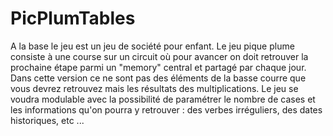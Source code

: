 # PicPlumTables
A la base le jeu est un jeu de société pour enfant. 
Le jeu pique plume consiste à une course sur un circuit où pour avancer on doit retrouver la prochaine étape parmi un "memory" central et partagé par chaque jour. Dans cette version ce ne sont pas des éléments de la basse courre que vous devrez retrouvez mais les résultats des multiplications. 
Le jeu se voudra modulable avec la possibilité de paramétrer le nombre de cases et les informations qu'on pourra y retrouver : des verbes irréguliers, des dates historiques, etc ...
